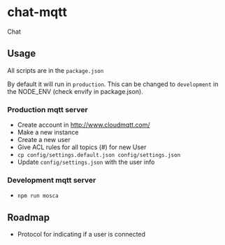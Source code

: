 # chat-mqtt
Chat

## Usage

All scripts are in the `package.json`

By default it will run in `production`. This can be changed to `development` in the NODE_ENV (check envify in package.json).

### Production mqtt server

- Create account in http://www.cloudmqtt.com/
- Make a new instance
- Create a new user
- Give ACL rules for all topics (#) for new User
- `cp config/settings.default.json config/settings.json`
- Update `config/settings.json` with the user info

### Development mqtt server

- `npm run mosca`

## Roadmap

- Protocol for indicating if a user is connected
